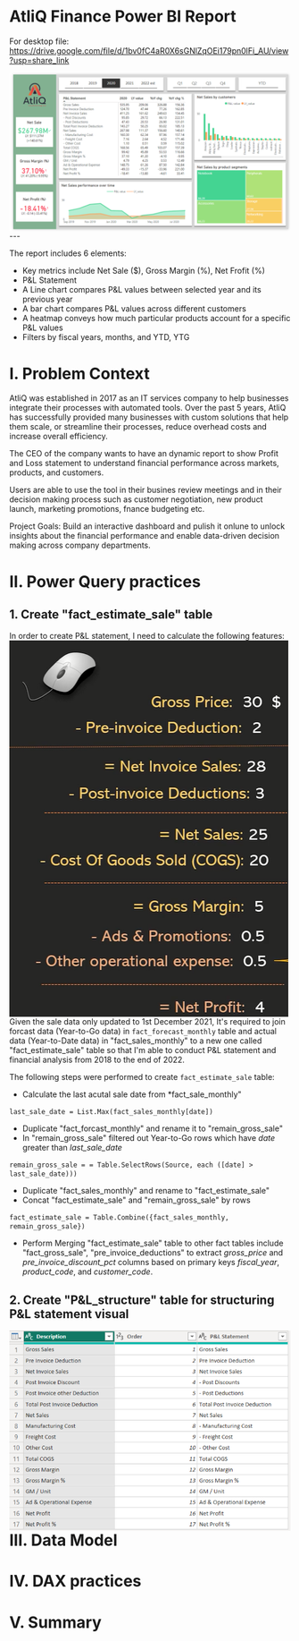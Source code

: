 # AtliQ Finance Power BI Report
For desktop file: https://drive.google.com/file/d/1bv0fC4aR0X6sGNlZqOEi179pn0lFi_AU/view?usp=share_link

<img src="image/finance_dashboard.PNG" align=left>
---


The report includes 6 elements:
- Key metrics include Net Sale ($), Gross Margin (%), Net Frofit (%)
- P&L Statement
- A Line chart compares P&L values between selected year and its previous year
- A bar chart compares P&L values across different customers
- A heatmap conveys how much particular products account for a specific P&L values
- Filters by fiscal years, months, and YTD, YTG

# I. Problem Context
AtliQ was established in 2017 as an IT services company to help businesses integrate their processes with automated tools. Over the past 5 years, AtliQ has successfully provided many businesses with custom solutions that help them scale, or streamline their processes, reduce overhead costs and increase overall efficiency.

The CEO of the company wants to have an dynamic report to show Profit and Loss statement to understand financial performance across markets, products, and customers.

Users are able to use the tool in their busines review meetings and in their decision making process such as customer negotiation, new product launch, marketing promotions, fnance budgeting etc.

Project Goals:
Build an interactive dashboard and pulish it onlune to unlock insights about the financial performance and enable data-driven decision making across company departments.

# II. Power Query practices
## 1. Create "fact_estimate_sale" table
In order to create P&L statement, I need to calculate the following features:
<img src="image/P&L_formula.png" align=left>

Given the sale data only updated to 1st December 2021, It's required to join forcast data (Year-to-Go data) in  `fact_forecast_monthly` table and actual data (Year-to-Date data) in "fact_sales_monthly" to a new one called "fact_estimate_sale" table so that I'm able to conduct P&L statement and financial analysis from 2018 to the end of 2022.

The following steps were performed to create `fact_estimate_sale` table:
- Calculate the last acutal sale date from *fact_sale_monthly"
```dax
last_sale_date = List.Max(fact_sales_monthly[date])
```

- Duplicate "fact_forcast_monthly" and rename it to "remain_gross_sale"
- In "remain_gross_sale" filtered out Year-to-Go rows which have *date* greater than *last_sale_date*
```dax
remain_gross_sale = = Table.SelectRows(Source, each ([date] > last_sale_date)))
```

- Duplicate "fact_sales_monthly" and rename to "fact_estimate_sale"
- Concat "fact_estimate_sale" and "remain_gross_sale" by rows

```dax
fact_estimate_sale = Table.Combine({fact_sales_monthly, remain_gross_sale})
```

- Perform Merging "fact_estimate_sale" table to other fact tables include "fact_gross_sale", "pre_invoice_deductions" to extract *gross_price* and *pre_invoice_discount_pct* columns based on primary keys *fiscal_year*, *product_code*, and *customer_code*.

## 2. Create "P&L_structure" table for structuring P&L statement visual
<img src="image/P&L_structure.PNG" align=left>

# III. Data Model

# IV. DAX practices

# V. Summary
